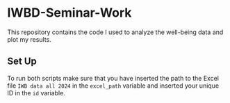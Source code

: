 # IWBD-Seminar-Work

This repository contains the code I used to analyze the well-being data and plot my results.

## Set Up

To run both scripts make sure that you have inserted the path to the Excel file `IWB data all 2024` in the `excel_path` variable and inserted your unique ID in the `id` variable.
